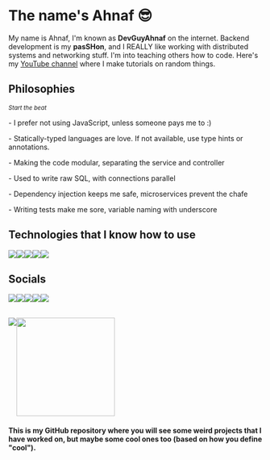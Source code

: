 # The name's Ahnaf 😎

<p>My name is Ahnaf, I'm known as <b>DevGuyAhnaf</b> on the internet. Backend development is my <b>pasSHon</b>, and I REALLY like working with distributed systems and networking stuff. I'm into teaching others how to code. Here's my <a href="https://youtube.com/c/ahnafzamil">YouTube channel</a> where I make tutorials on random things.</p>

## Philosophies

<small><i>Start the beat</i></small>

<p>- I prefer not using JavaScript, unless someone pays me to :)</p>
<p>- Statically-typed languages are love. If not available, use type hints or annotations.
<p>- Making the code modular, separating the service and controller</p>
<p>- Used to write raw SQL, with connections parallel</p>
<p>- Dependency injection keeps me safe, microservices prevent the chafe</p>
<p>- Writing tests make me sore, variable naming with underscore</p>

## Technologies that I know how to use

<div style="display: flex;">
  <img src="https://img.shields.io/badge/-StackOverflow-001633?style=for-the-badge&logo=stackoverflow">
  <img src="https://img.shields.io/badge/-Google-001633?style=for-the-badge&logo=google">
  <img src="https://img.shields.io/badge/-Geeks For Geeks-001633?style=for-the-badge&logo=geeksforgeeks">
  <img src="https://img.shields.io/badge/-YouTube-001633?style=for-the-badge&logo=youtube">
  <img src="https://img.shields.io/badge/-Dev.To-001633?style=for-the-badge&logo=devdotto">
</div>

## Socials
<div style="display: flex;">
  <a href="https://discord.gg/3chuca3EMh"><img src="https://img.shields.io/badge/-Discord-black?style=for-the-badge&logo=discord"></a>
  <a href="https://twitter.com/devguyahnaf"><img src="https://img.shields.io/badge/-Twitter-black?style=for-the-badge&logo=twitter"></a>
  <a href="https://youtube.com/c/ahnafzamil"><img src="https://img.shields.io/badge/-YouTube-black?style=for-the-badge&logo=youtube"></a>
  <a href="https://dev.to/devguyahnaf"><img src="https://img.shields.io/badge/-Dev.to-black?style=for-the-badge&logo=dev.to"></a>
  <a href="mailto:ahnaf@ahnafzamil.com"><img src="https://img.shields.io/badge/-Email-black?style=for-the-badge&logo=gmail"></a>
</div>

<br>
<p style="display: flex;">
  <img src="https://github-readme-stats.vercel.app/api?username=ahnaf-zamil&show_icons=true&theme=rose_pine" />
  <img src="https://github-readme-stats.vercel.app/api/top-langs/?username=ahnaf-zamil&layout=compact&card_width=350&langs_count=6&theme=rose_pine" height="195rem"  />
</p>

<h4>This is my GitHub repository where you will see some weird projects that I have worked on, but maybe some cool ones too (based on how you define "cool").</h4>
